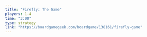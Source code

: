 ```yaml
---
title: "Firefly: The Game"
players: 1-4
time: "3:00"
type: strategy
link: "https://boardgamegeek.com/boardgame/138161/firefly-game"
---
```

